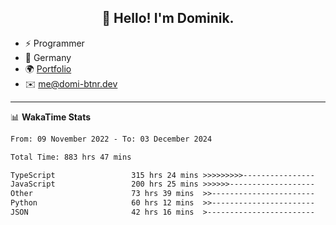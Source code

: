 <h2 align="center">👋 Hello! I'm Dominik.</h2>

- ⚡ Programmer
- 📍 Germany
- 🌍 [Portfolio](https://domi-btnr.dev)
- ✉️ [me@domi-btnr.dev](mailto://me@domi-btnr.dev)

---
📊 **WakaTime Stats**
<!--START_SECTION:waka-->

```txt
From: 09 November 2022 - To: 03 December 2024

Total Time: 883 hrs 47 mins

TypeScript                 315 hrs 24 mins >>>>>>>>>----------------   35.69 %
JavaScript                 200 hrs 25 mins >>>>>>-------------------   22.68 %
Other                      73 hrs 39 mins  >>-----------------------   08.34 %
Python                     60 hrs 12 mins  >>-----------------------   06.81 %
JSON                       42 hrs 16 mins  >------------------------   04.78 %
```

<!--END_SECTION:waka-->
